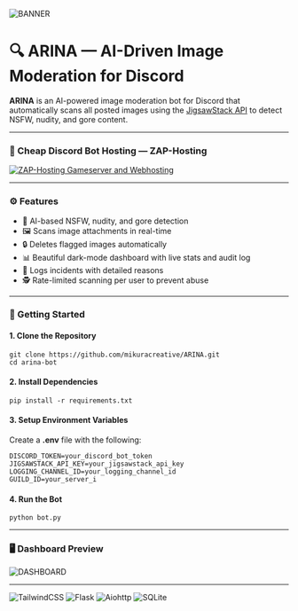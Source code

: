 ![BANNER](https://i.imgur.com/nw19eEI.png)
# 🔍 ARINA — AI-Driven Image Moderation for Discord
**ARINA** is an AI-powered image moderation bot for Discord that automatically scans all posted images using the [JigsawStack API](https://jigsawstack.com/docs/api-reference/validate/nsfw?slug=docs&slug=api-reference&slug=validate&slug=nsfw) to detect NSFW, nudity, and gore content.

---

### 💸 Cheap Discord Bot Hosting — ZAP-Hosting

<a href="https://zap-hosting.com/a/9ea4d3e4bc2e61c5da7865608e42b8a69bef4979"><img src="https://zap-hosting.com/interface/download/images.php?type=affiliate&id=426113" alt="ZAP-Hosting Gameserver and Webhosting"></a>

---

### ⚙️ Features

- 🧠 AI-based NSFW, nudity, and gore detection
- 🖼️ Scans image attachments in real-time
- 🔒 Deletes flagged images automatically
- 📊 Beautiful dark-mode dashboard with live stats and audit log
- 🧾 Logs incidents with detailed reasons
- 🕵️ Rate-limited scanning per user to prevent abuse

---

### 🚀 Getting Started

#### 1. Clone the Repository

```
git clone https://github.com/mikuracreative/ARINA.git
cd arina-bot
```

#### 2. Install Dependencies
```
pip install -r requirements.txt
```

#### 3. Setup Environment Variables
Create a **.env** file with the following:
```
DISCORD_TOKEN=your_discord_bot_token
JIGSAWSTACK_API_KEY=your_jigsawstack_api_key
LOGGING_CHANNEL_ID=your_logging_channel_id
GUILD_ID=your_server_i
```

#### 4. Run the Bot
```
python bot.py
```

---

### 🖥️ Dashboard Preview

![DASHBOARD](https://i.imgur.com/Eba0OhI.png)

---

![TailwindCSS](https://img.shields.io/badge/tailwindcss-%2338B2AC.svg?style=for-the-badge&logo=tailwind-css&logoColor=white)
![Flask](https://img.shields.io/badge/flask-%23000.svg?style=for-the-badge&logo=flask&logoColor=white)
![Aiohttp](https://img.shields.io/badge/aiohttp-%232C5bb4.svg?style=for-the-badge&logo=aiohttp&logoColor=white)
![SQLite](https://img.shields.io/badge/sqlite-%2307405e.svg?style=for-the-badge&logo=sqlite&logoColor=white)
